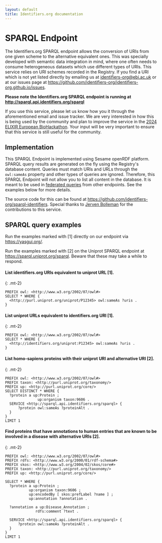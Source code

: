 ```yaml
---
layout: default
title: Identifiers.org documentation
---
```


# SPARQL Endpoint
The Identifiers.org SPARQL endpoint allows the conversion of URIs from one given scheme to the alternative equivalent ones. This was specially developed with semantic data integration in mind, where one often needs to consume heterogeneous datasets which use different types of URIs. This service relies on URI schemes recorded in the Registry. If you find a URI which is not yet listed directly by emailing us at <a href="mailto:identifiers-org@ebi.ac.uk">identifiers-org@ebi.ac.uk</a> or at our issues page at <https://github.com/identifiers-org/identifiers-org.github.io/issues>.

**Please note the Identifiers.org SPARQL endpoint is running at <http://sparql.api.identifiers.org/sparql>**

<div class="infobox mb-1"> <i class="icon icon-common icon-info text-primary size-300 mr-2"></i>
    <p class="mb-0"> 
        If you use this service, please let us know how you it through the aforementioned email and issue tracker. 
        We are very interested in how this is being used by the community and plan to improve the service in the <a href="https://github.com/elixir-europe/biohackathon-projects-2024/blob/main/13.md">2024 ELIXIR European BioHackathon</a>. Your input will be very important to ensure that this service is still useful for the community.
    </p>
</div>

## Implementation
This SPARQL Endpoint is implemented using Sesame openRDF platform. SPARQL query results are generated on the fly using the Registry's database content. Queries must match URIs and URLs through the `owl:sameAs` property and other types of queries are ignored. Therefore, this SPARQL Endpoint will not allow you to list all content in the database. It is meant to be used in [federated queries](https://www.w3.org/TR/sparql11-federated-query/) from other endpoints. See the examples below for more details.

The source code for this can be found at <https://github.com/identifiers-org/sparql-identifiers>. Special thanks to [Jerven Bolleman](https://orcid.org/0000-0002-7449-1266) for the contributions to this service.

## SPARQL query examples
Run the examples marked with [1] directly on our endpoint via <https://yasgui.org/>.

Run the examples marked with [2] on the Uniprot SPARQL endpoint at <https://sparql.uniprot.org/sparql>. Beware that these may take a while to respond.



#### List identifiers.org URIs equivalent to uniprot URL [1].
{: .mt-2}

```sparql
PREFIX owl: <http://www.w3.org/2002/07/owl#>
SELECT * WHERE {
  <http://purl.uniprot.org/uniprot/P12345> owl:sameAs ?uris .
}
```

#### List uniprot URLs equivalent to identifiers.org URI [1].
{: .mt-2}

```sparql
PREFIX owl: <http://www.w3.org/2002/07/owl#>
SELECT * WHERE {
  <http://identifiers.org/uniprot:P12345> owl:sameAs ?uris .
}
```





#### List homo-sapiens proteins with their uniprot URI and alternative URI [2].
{: .mt-2}

```sparql
PREFIX owl: <http://www.w3.org/2002/07/owl#>
PREFIX taxon: <http://purl.uniprot.org/taxonomy/>
PREFIX up: <http://purl.uniprot.org/core/>
SELECT DISTINCT * WHERE {
  ?protein a up:Protein ;
               up:organism taxon:9606 .
  SERVICE <http://sparql.api.identifiers.org/sparql> {
      ?protein owl:sameAs ?proteinAlt .
  }
}
LIMIT 1
```

#### Find proteins that have annotations to human entries that are known to be involved in a disease with alternative URIs [2].
{: .mt-2}

```sparql
PREFIX owl: <http://www.w3.org/2002/07/owl#>
PREFIX rdfs: <http://www.w3.org/2000/01/rdf-schema#>
PREFIX skos: <http://www.w3.org/2004/02/skos/core#>
PREFIX taxon: <http://purl.uniprot.org/taxonomy/>
PREFIX up: <http://purl.uniprot.org/core/>

SELECT * WHERE {
  ?protein a up:Protein ;
           up:organism taxon:9606 ;
           up:encodedBy [ skos:prefLabel ?name ] ;
           up:annotation ?annotation .

  ?annotation a up:Disease_Annotation ;
              rdfs:comment ?text .

  SERVICE <http://sparql.api.identifiers.org/sparql> {
      ?protein owl:sameAs ?proteinAlt .
  }
}
LIMIT 1
```
